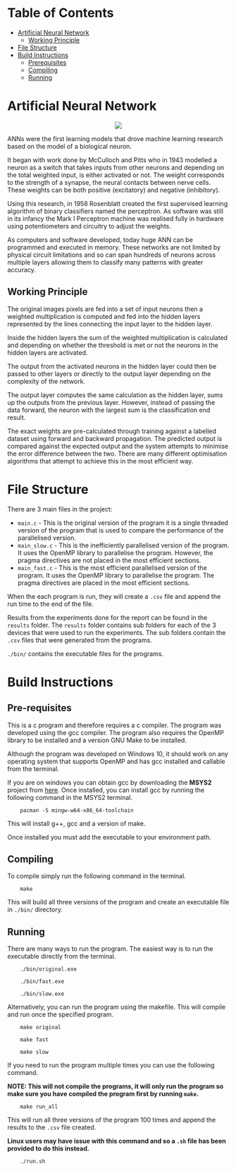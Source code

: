 <!-- This README is in markdown format, It is should be viewed using a markdown viewer -->

<!-- This is because there will be pictures, gif and links embedded in the file to help explain the programs -->

<!-- If you do not have a markdown viewer please visit the flowing github link to  properly view the file in the intended format -->

<!-- https://github.com/ajayvarghese2000/22WSD530-Programming-Multi-many-core-Systems-Coursework-2/tree/main/NeuralNet -->

<!-- This GitHub will be private until after the submission deadline -->
# Table of Contents

- [Artificial Neural Network](#artificial-neural-network)
    - [Working Principle](#working-principle)
- [File Structure](#file-structure)
- [Build Instructions](#build-instructions)
    - [Prerequisites](#pre-requisites)
    - [Compiling](#compiling)
    - [Running](#running)


# Artificial Neural Network

<p align="center">
	<img src="https://i.imgur.com/ELjIutZ.png">
</p>

ANNs were the first learning models that drove machine learning research based on the model of a biological neuron. 

It began with work done by McCulloch and Pitts who in 1943 modelled a neuron as a switch that takes inputs from other neurons and depending on the total weighted input, is either activated or not. The weight corresponds to the strength of a synapse, the neural contacts between nerve cells. These weights can be both positive (excitatory) and negative (inhibitory).

Using this research, in 1958 Rosenblatt created the first supervised learning algorithm of binary classifiers named the perceptron. As software was still in its infancy the Mark I Perceptron machine was realised fully in hardware using potentiometers and circuitry to adjust the weights.

As computers and software developed, today huge ANN can be programmed and executed in memory. These networks are not limited by physical circuit limitations and so can span hundreds of neurons across multiple layers allowing them to classify many patterns with greater accuracy.

## Working Principle

The original images pixels are fed into a set of input neurons then a weighted multiplication is computed and fed into the hidden layers represented by the lines connecting the input layer to the hidden layer.

Inside the hidden layers the sum of the weighted multiplication is calculated and depending on whether the threshold is met or not the neurons in the hidden layers are activated.

The output from the activated neurons in the hidden layer could then be passed to other layers or directly to the output layer depending on the complexity of the network.

The output layer computes the same calculation as the hidden layer, sums up the outputs from the previous layer. However, instead of passing the data forward, the neuron with the largest sum is the classification end result.

The exact weights are pre-calculated through training against a labelled dataset using forward and backward propagation. The predicted output is compared against the expected output and the system attempts to minimise the error difference between the two. There are many different optimisation algorithms that attempt to achieve this in the most efficient way.

# File Structure

There are 3 main files in the project:

- `main.c` - This is the original version of the program it is a single threaded version of the program that is used to compare the performance of the parallelised version.
- `main_slow.c` - This is the inefficiently parallelised version of the program. It uses the OpenMP library to parallelise the program. However, the pragma directives are not placed in the most efficient sections.
- `main_fast.c` - This is the most efficient parallelised version of the program. It uses the OpenMP library to parallelise the program. The pragma directives are placed in the most efficient sections.

When the each program is run, they will create a `.csv` file and append the run time to the end of the file.

Results from the experiments done for the report can be found in the `results` folder. The `results` folder contains sub folders for each of the 3 devices that were used to run the experiments. The sub folders contain the `.csv` files that were generated from the programs.

`./bin/` contains the executable files for the programs.

# Build Instructions

## Pre-requisites

This is a c program and therefore requires a c compiler. The program was developed using the gcc compiler. The program also requires the OpenMP library to be installed and a version GNU Make to be installed.

Although the program was developed on Windows 10, it should work on any operating system that supports OpenMP and has gcc installed and callable from the terminal.

If you are on windows you can obtain gcc by downloading the **MSYS2** project from [here](https://www.msys2.org/). Once installed, you can install gcc by running the following command in the MSYS2 terminal.

```
    pacman -S mingw-w64-x86_64-toolchain
```

This will install g++, gcc and a version of make. 

Once installed you must add the executable to your environment path.

## Compiling

To compile simply run the following command in the terminal.

```
    make
```

This will build all three versions of the program and create an executable file in `./bin/` directory.

## Running

There are many ways to run the program. The easiest way is to run the executable directly from the terminal.

```
    ./bin/original.exe
```

```
    ./bin/fast.exe
```

```
    ./bin/slow.exe
```

Alternatively, you can run the program using the makefile. This will compile and run once the specified program.

```
    make original
```

```
    make fast
```

```
    make slow
```

If you need to run the program multiple times you can use the following command. 

**NOTE: This will not compile the programs, it will only run the program so make sure you have compiled the program first by running `make`.**

```
    make run_all
```

This will run all three versions of the program 100 times and append the results to the `.csv` file created.

**Linux users may have issue with this command and so a `.sh` file has been provided to do this instead.**

```
    ./run.sh
```
